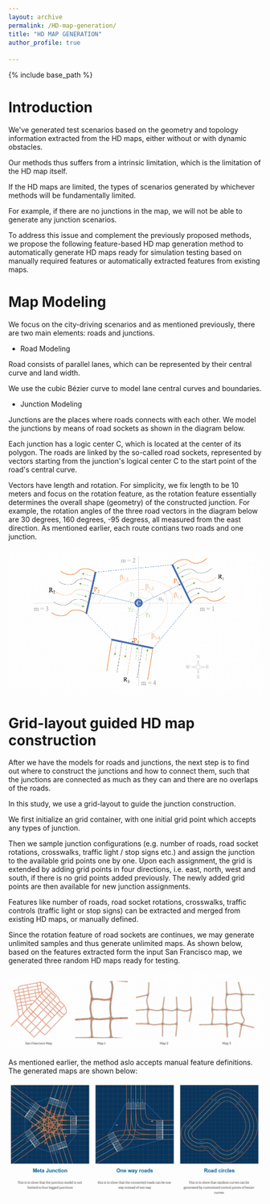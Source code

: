 ```yaml
---
layout: archive
permalink: /HD-map-generation/
title: "HD MAP GENERATION"
author_profile: true

---
```



{% include base_path %}

Introduction
======

We've generated test scenarios based on the geometry and topology information extracted from the HD maps, either without or with dynamic obstacles. 

Our methods thus suffers from a intrinsic limitation, which is the limitation of the HD map itself. 

If the HD maps are limited, the types of scenarios generated by whichever methods will be fundamentally limited.

For example, if there are no junctions in the map, we will not be able to generate any junction scenarios.

To address this issue and complement the previously proposed methods, we propose the following feature-based HD map generation method to automatically generate HD maps ready for simulation testing based on manually required features or automatically extracted features from existing maps. 

Map Modeling
======

We focus on the city-driving scenarios and as mentioned previously, there are two main elements: roads and junctions. 

* Road Modeling

Road consists of parallel lanes, which can be represented by their central curve and land width. 

We use the cubic Bézier curve to model lane central curves and boundaries. 

* Junction Modeling

Junctions are the places where roads connects with each other.  We model the junctions by means of road sockets as shown in the diagram below.

Each junction has a logic center C, which is located at the center of its polygon.  The roads are linked by the so-called road sockets, represented by vectors starting from the junction's logical center C to the start point of the road's central curve. 

Vectors have length and rotation. For simplicity, we fix length to be 10 meters and focus on the rotation feature, as the rotation feature essentially determines the overall shape (geometry) of the constructed junction.  For example, the rotation angles of the three road vectors in the diagram below are 30 degrees, 160 degrees, -95 degress, all measured from the east direction. 
As mentioned earlier, each route contians two roads and one junction. 

![test_img](../images/HDtupian01.png)

Grid-layout guided HD map construction
======

After we have the models for roads and junctions, the next step is to find out where to construct the junctions and how to connect them, such that the junctions are connected as much as they can and there are no overlaps of the roads. 

In this study, we use a grid-layout to guide the junction construction. 

We first initialize an grid container, with one initial grid point which accepts any types of junction.

Then we sample junction configurations (e.g. number of roads, road socket rotations, crosswalks, traffic light / stop signs etc.) and assign the junction to the available grid points one by one. Upon each assignment, the grid is extended by adding grid points in four directions, i.e. east, north, west and south, if there is no grid points added previously. The newly added grid points are then available for new junction assignments. 

Features like number of roads, road socket rotations, crosswalks, traffic controls (traffic light or stop signs) can be extracted and merged from existing HD maps, or manually defined. 

Since the rotation feature of road sockets are continues, we may generate unlimited samples and thus generate unlimited maps. As shown below, based on the features extracted form the input San Francisco map, we generated three random HD maps ready for testing. 

![test_img](../images/HDtupian02.png)

As mentioned earlier, the method aslo accepts manual feature definitions. The generated maps are shown below:

![test_img](../images/HDtupian03.png)


